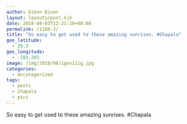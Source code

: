 ```yaml
---
author: Glenn Dixon
layout: layouts/post.njk
date: 2018-08-03T12:21:19+00:00
permalink: /1180-2/
title: "So easy to get used to these amazing sunrises. #Chapala"
geo_latitude:
  - 20.3
geo_longitude:
  - -103.283
image: /img/2018/08/igov12ig.jpg
categories:
  - Uncategorized
tags:
  - posts
  - Chapala
  - pics
---
```

So easy to get used to these amazing sunrises. #Chapala